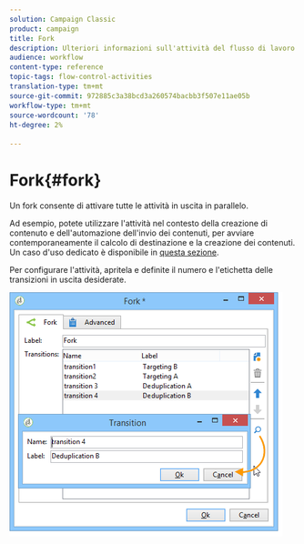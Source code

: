 ```yaml
---
solution: Campaign Classic
product: campaign
title: Fork
description: Ulteriori informazioni sull'attività del flusso di lavoro Fork
audience: workflow
content-type: reference
topic-tags: flow-control-activities
translation-type: tm+mt
source-git-commit: 972885c3a38bcd3a260574bacbb3f507e11ae05b
workflow-type: tm+mt
source-wordcount: '78'
ht-degree: 2%

---
```



# Fork{#fork}

Un fork consente di attivare tutte le attività in uscita in parallelo.

Ad esempio, potete utilizzare l&#39;attività nel contesto della creazione di contenuto e dell&#39;automazione dell&#39;invio dei contenuti, per avviare contemporaneamente il calcolo di destinazione e la creazione dei contenuti. Un caso d&#39;uso dedicato è disponibile in [questa sezione](../../delivery/using/automating-via-workflows.md#creating-the-delivery-and-its-content).

Per configurare l&#39;attività, apritela e definite il numero e l&#39;etichetta delle transizioni in uscita desiderate.

![](assets/s_user_segmentation_fork.png)
